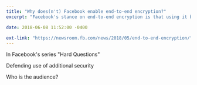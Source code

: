 ```yaml
---
title: "Why does(n't) Facebook enable end-to-end encryption?"
excerpt: "Facebook's stance on end-to-end encryption is that using it benefits society, so why don't they use it by default?"

date: 2018-06-08 11:52:00 -0400

ext-link: "https://newsroom.fb.com/news/2018/05/end-to-end-encryption/"
---
```


In Facebook's series "Hard Questions"

Defending use of additional security

Who is the audience?